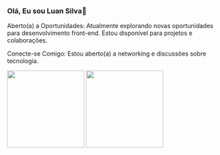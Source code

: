 ### Olá, Eu sou Luan Silva👋

Aberto(a) a Oportunidades:
Atualmente explorando novas oportunidades para desenvolvimento front-end. Estou disponível para projetos e colaborações.

Conecte-se Comigo:
Estou aberto(a) a networking e discussões sobre tecnologia.

<div>
<img src="https://github-readme-stats.vercel.app/api?username=meadowmage&theme=tokyonight&show_icons=true" height="180em" margin-right="10px">

<img src="https://github-readme-stats.vercel.app/api/top-langs/?username=meadowmage&layout=compact" height="180em">
  
</div>






<!--
**meadowmage/meadowmage** is a ✨ _special_ ✨ repository because its `README.md` (this file) appears on your GitHub profile.

Here are some ideas to get you started:

- 🔭 I’m currently working on ...
- 🌱 I’m currently learning ...
- 👯 I’m looking to collaborate on ...
- 🤔 I’m looking for help with ...
- 💬 Ask me about ...
- 📫 How to reach me: ...
- 😄 Pronouns: ...
- ⚡ Fun fact: ...
-->
